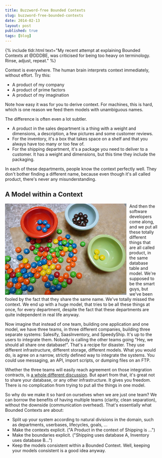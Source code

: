 ```yaml
---
title: Buzzword-free Bounded Contexts
slug: buzzword-free-bounded-contexts
date: 2014-02-13
layout: post
published: true
tags: [blog]
---
```


{% include tldr.html text="My recent attempt at explaining Bounded Contexts at @DDDBE, was criticised for being too heavy on terminology. Rinse, adjust, repeat." %}


Context is everywhere. The human brain interprets context immediately, without effort. Try this:

- A product of my company
- A product of prime factors
- A product of my imagination

Note how easy it was for you to derive context. For machines, this is hard, which is one reason we feed them models with unambiguous names.

The difference is often even a lot subtler.

- A product in the sales department is a thing with a weight and dimensions, a description, a few pictures and some customer reviews.
- For the inventory, it's a box that takes space on a shelf and that you always have too many or too few of.
- For the shipping department, it's a package you need to deliver to a customer. It has a weight and dimensions, but this time they include the packaging.

 In each of these departments, people know the context perfectly well. They don't bother finding a different name, because even though it's all called product, there's never any misunderstanding.

## A Model within a Context

<img style="float:left;margin-right: 10px" src="/img/posts/2014-02-13-buzzword-free-bounded-contexts/m-and-ms-small.jpg" alt="Separate into Bounded Contexts">

And then the software developers come along, and we put all these totally different things that are all called product, in the same database table and model. We're supposed to be the smart guys, but we've been fooled by the fact that they share the same name. We've totally missed the context. We end up with a huge model, that tries to be all these things at once, for every department, despite the fact that these departments are quite independent in real life anyway.

Now imagine that instead of one team, building one application and one model, we have three teams, in three different companies, building three separate systems: Salesify, SaasInventory, and SpeedyShip. It's up to the users to integrate them. Nobody is calling the other teams going "Hey, we should all share one database!". That's a recipe for disaster. They use different infrastructure, different storage, different models. What you would do, is agree on a narrow, strictly defined way to integrate the systems. You could use messaging, an API, import scripts, or dumping files on an FTP.

Whether the three teams will easily reach agreement on those integration contracts, is [a whole different discussion](/2014/01/bandwidth-and-context-mapping/). But apart from that, it's great not to share your database, or any other infrastructure. It gives you freedom. There is no complication from trying to put all the things in one model.

So why do we make it so hard on ourselves when we are just one team? We can borrow the benefits of having multiple teams (clarity, clean separation), without the downside (communication overhead). That's essentially what Bounded Contexts are about:

- Split up your system according to natural divisions in the domain, such as departments, userbases, lifecycles, goals, ...
- Make the contexts explicit. ("A Product in the context of Shipping is ...")
- Make the boundaries explicit. ("Shipping uses database A, Inventory uses database B...")
- Keep the models consistent within a Bounded Context. Well, keeping your models consistent is a good idea anyway.